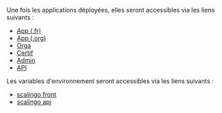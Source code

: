 Une fois les applications déployées, elles seront accessibles via les liens suivants :
  * [App (.fr)](https://app-pr{{pullRequestId}}.review.pix.fr)
  * [App (.org)](https://app-pr{{pullRequestId}}.review.pix.org)
  * [Orga](https://orga-pr{{pullRequestId}}.review.pix.fr)
  * [Certif](https://certif-pr{{pullRequestId}}.review.pix.fr)
  * [Admin](https://admin-pr{{pullRequestId}}.review.pix.fr)
  * [API](https://api-pr{{pullRequestId}}.review.pix.fr/api/)

Les variables d'environnement seront accessibles via les liens suivants :
  * [scalingo front](https://dashboard.scalingo.com/apps/osc-fr1/pix-front-review-pr{{pullRequestId}}/environment)
  * [scalingo api](https://dashboard.scalingo.com/apps/osc-fr1/pix-api-review-pr{{pullRequestId}}/environment)
